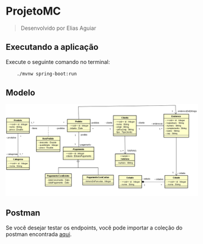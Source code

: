 # ProjetoMC

> Desenvolvido por Elias Aguiar

## Executando a aplicação

Execute o seguinte comando no terminal:

```bash
	./mvnw spring-boot:run
```

## Modelo 
![img](docs/img/modelo.png)

## Postman

Se você desejar testar os endpoints, você pode importar a coleção do postman encontrada [aqui](docs/postman.json).